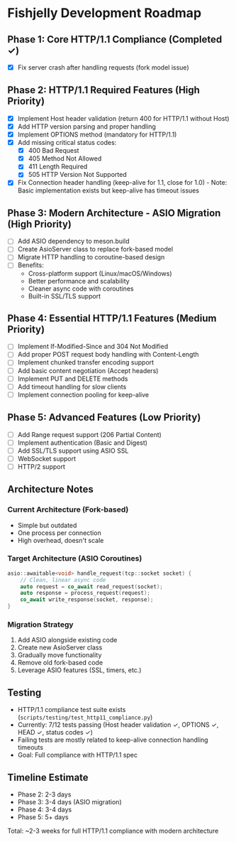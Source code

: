# Fishjelly Development Roadmap

## Phase 1: Core HTTP/1.1 Compliance (Completed ✓)
- [x] Fix server crash after handling requests (fork model issue)

## Phase 2: HTTP/1.1 Required Features (High Priority)
- [x] Implement Host header validation (return 400 for HTTP/1.1 without Host)
- [x] Add HTTP version parsing and proper handling
- [x] Implement OPTIONS method (mandatory for HTTP/1.1)
- [x] Add missing critical status codes:
  - [x] 400 Bad Request
  - [x] 405 Method Not Allowed  
  - [x] 411 Length Required
  - [x] 505 HTTP Version Not Supported
- [x] Fix Connection header handling (keep-alive for 1.1, close for 1.0) - Note: Basic implementation exists but keep-alive has timeout issues

## Phase 3: Modern Architecture - ASIO Migration (High Priority)
- [ ] Add ASIO dependency to meson.build
- [ ] Create AsioServer class to replace fork-based model
- [ ] Migrate HTTP handling to coroutine-based design
- [ ] Benefits:
  - Cross-platform support (Linux/macOS/Windows)
  - Better performance and scalability
  - Cleaner async code with coroutines
  - Built-in SSL/TLS support

## Phase 4: Essential HTTP/1.1 Features (Medium Priority)
- [ ] Implement If-Modified-Since and 304 Not Modified
- [ ] Add proper POST request body handling with Content-Length
- [ ] Implement chunked transfer encoding support
- [ ] Add basic content negotiation (Accept headers)
- [ ] Implement PUT and DELETE methods
- [ ] Add timeout handling for slow clients
- [ ] Implement connection pooling for keep-alive

## Phase 5: Advanced Features (Low Priority)
- [ ] Add Range request support (206 Partial Content)
- [ ] Implement authentication (Basic and Digest)
- [ ] Add SSL/TLS support using ASIO SSL
- [ ] WebSocket support
- [ ] HTTP/2 support

## Architecture Notes

### Current Architecture (Fork-based)
- Simple but outdated
- One process per connection
- High overhead, doesn't scale

### Target Architecture (ASIO Coroutines)
```cpp
asio::awaitable<void> handle_request(tcp::socket socket) {
    // Clean, linear async code
    auto request = co_await read_request(socket);
    auto response = process_request(request);
    co_await write_response(socket, response);
}
```

### Migration Strategy
1. Add ASIO alongside existing code
2. Create new AsioServer class
3. Gradually move functionality
4. Remove old fork-based code
5. Leverage ASIO features (SSL, timers, etc.)

## Testing
- HTTP/1.1 compliance test suite exists (`scripts/testing/test_http11_compliance.py`)
- Currently: 7/12 tests passing (Host header validation ✓, OPTIONS ✓, HEAD ✓, status codes ✓)
- Failing tests are mostly related to keep-alive connection handling timeouts
- Goal: Full compliance with HTTP/1.1 spec

## Timeline Estimate
- Phase 2: 2-3 days
- Phase 3: 3-4 days (ASIO migration)
- Phase 4: 3-4 days
- Phase 5: 5+ days

Total: ~2-3 weeks for full HTTP/1.1 compliance with modern architecture